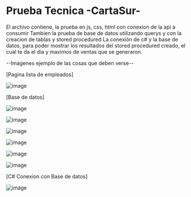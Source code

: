 # Prueba Tecnica -CartaSur-
El archivo contiene, la prueba en js, css, html con conexion de la api a consumir 
Tambien la prueba de base de datos utilizando querys y con la creacion de tablas y stored procedured
La conexión de c# y la base de datos, para poder mostrar los resultados del stored procedured creado, el cual te da el dia y maximos de ventas que se generaron.  



--Imagenes ejemplo de las cosas que deben verse-- 

[Pagina lista de empleados]

![image](https://github.com/MateoMarquezz/pruebaTecnicaCartaSur/assets/99215992/bdd48231-d41b-4db8-aae4-3b9c0e9f66b6)

[Base de datos]

![image](https://github.com/MateoMarquezz/pruebaTecnicaCartaSur/assets/99215992/5f27375a-20ca-4382-b253-fa2f5c442660)

![image](https://github.com/MateoMarquezz/pruebaTecnicaCartaSur/assets/99215992/09f7b65f-7540-4587-a642-70313ed9b2c2)

![image](https://github.com/MateoMarquezz/pruebaTecnicaCartaSur/assets/99215992/21224cae-4715-4500-b12d-1c51eec42f76)

![image](https://github.com/MateoMarquezz/pruebaTecnicaCartaSur/assets/99215992/b9d974c4-d577-4b83-9c9e-61c15b6a8d68)

![image](https://github.com/MateoMarquezz/pruebaTecnicaCartaSur/assets/99215992/2e86cc9d-1e65-4c0d-b920-7a213856efb1)

![image](https://github.com/MateoMarquezz/pruebaTecnicaCartaSur/assets/99215992/a48245dc-6cf8-4237-bc76-4684186ef2e0)


[C# Conexion con Base de datos] 


![image](https://github.com/MateoMarquezz/pruebaTecnicaCartaSur/assets/99215992/08db7db7-d29d-4e2e-96cc-5992faf36bc8)
